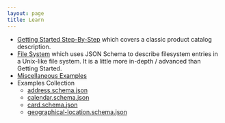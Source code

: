 ```yaml
---
layout: page
title: Learn
---
```


* [Getting Started Step-By-Step](./getting-started-step-by-step.md) which covers a classic product catalog description.
* [File System](./file-system.md) which uses JSON Schema to describe filesystem entries in a Unix-like file system. It is a little more in-depth / advanced than Getting Started.
* [Miscellaneous Examples](./miscellaneous-examples.md)
* Examples Collection
  * [address.schema.json](./examples/address.schema.json)
  * [calendar.schema.json](./examples/calendar.schema.json)
  * [card.schema.json](./examples/card.schema.json)
  * [geographical-location.schema.json](./examples/geographical-location.schema.json)
